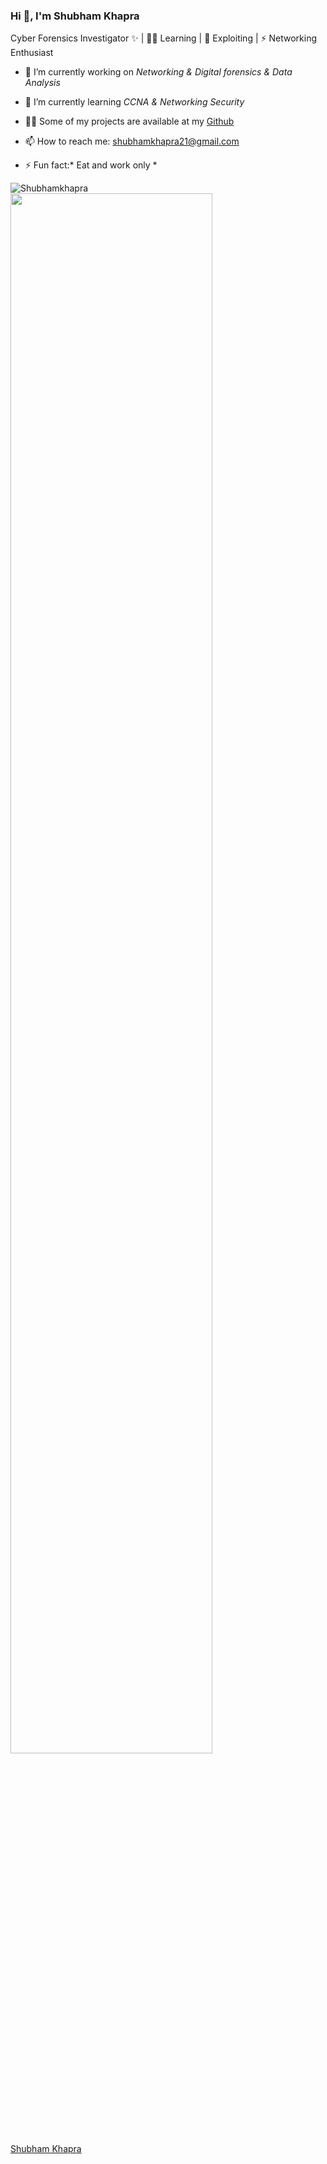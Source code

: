 ### Hi 👋, I'm Shubham Khapra
Cyber Forensics Investigator ✨ | 👨‍💻 Learning | 🌱 Exploiting | ⚡ Networking Enthusiast
- 🔭 I’m currently working on *Networking & Digital forensics & Data Analysis*
- 🌱 I’m currently learning *CCNA & Networking Security*
- 👨‍💻 Some of my projects are available at my [Github](https://github.com/Shubhamkhapra?tab=repositories)

- 📫 How to reach me: shubhamkhapra21@gmail.com
- ⚡ Fun fact:* Eat and work only *


<img align="left" src="https://github-readme-stats.vercel.app/api/top-langs/?username=Shubhamkhapra&layout=compact&hide=html&theme=radical" alt="Shubhamkhapra" />
<img src="https://github-readme-stats.vercel.app/api?username=Shubhamkhapra&&show_icons=true&title_color=08fdd8&icon_color=bb2acf&text_color=ffffff&bg_color=0a192f" width="80%"/>
<div class="badge-base LI-profile-badge" data-locale="en_US" data-size="medium" data-theme="dark" data-type="VERTICAL" data-vanity="shubhamkhapra-" data-version="v1"><a class="badge-base__link LI-simple-link" href="https://in.linkedin.com/in/shubhamkhapra-?trk=profile-badge">Shubham Khapra</a></div>
              
<!--
**Shubhamkhapra/shubhamkhapra** is a ✨ _special_ ✨ repository because its `README.md` (this file) appears on your GitHub profile.

Here are some ideas to get you started:





